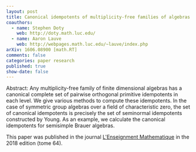 ```yaml
---
layout: post
title: Canonical idempotents of multiplicity-free families of algebras
coauthors: 
  - name: Stephen Doty
    web: http://doty.math.luc.edu/
  - name: Aaron Lauve
    web: http://webpages.math.luc.edu/~lauve/index.php
arXiv: 1606.08900 [math.RT]
comments: false
categories: paper research
published: true
show-date: false
---
```


Abstract: Any multiplicity-free family of finite dimensional algebras has a canonical complete set of pairwise orthogonal primitive idempotents in each level. We give various methods to compute these idempotents. In the case of symmetric group algebras over a field of characteristic zero, the set of canonical idempotents is precisely the set of seminormal idempotents constructed by Young. As an example, we calculate the canonical idempotents for semisimple Brauer algebras.

This paper was published in the journal [L'Enseignment Mathematique](http://www.unige.ch/math/EnsMath/EM_en/recent1.html) in the 2018 edition (tome 64).
